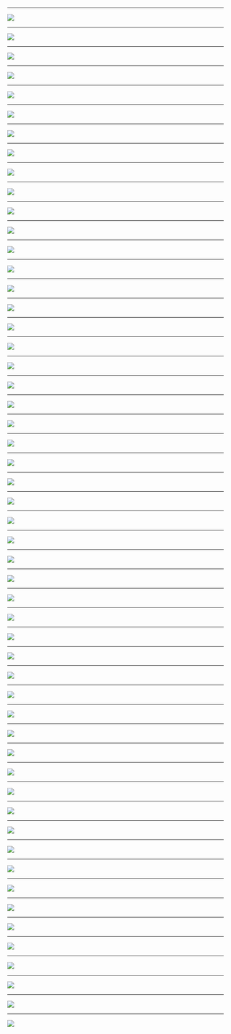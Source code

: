 <section data-background-image="img/Anti-thesis-01.png">

---

<img src="img/Anti-thesis-02.png">

---

<img src="img/Anti-thesis-03.png">

---

<img src="img/Anti-thesis-04.png">

---

<img src="img/Anti-thesis-05.png">

---

<img src="img/Anti-thesis-06.png">

---

<img src="img/Anti-thesis-07.png">

---

<img src="img/Anti-thesis-08.png">

---

<img src="img/Anti-thesis-09.png">

---

<img src="img/Anti-thesis-10.png">

---

<img src="img/Anti-thesis-11.png">

---

<img src="img/Anti-thesis-12.png">

---

<img src="img/Anti-thesis-13.png">

---

<img src="img/Anti-thesis-14.png">

---

<img src="img/Anti-thesis-15.png">

---

<img src="img/Anti-thesis-16.png">

---

<img src="img/Anti-thesis-17.png">

---

<img src="img/Anti-thesis-18.png">

---

<img src="img/Anti-thesis-19.png">

---

<img src="img/Anti-thesis-20.png">

---

<img src="img/Anti-thesis-21.png">

---

<img src="img/Anti-thesis-22.png">

---

<img src="img/Anti-thesis-23.png">

---

<img src="img/Anti-thesis-24.png">

---

<img src="img/Anti-thesis-25.png">

---

<img src="img/Anti-thesis-26.png">

---

<img src="img/Anti-thesis-27.png">

---

<img src="img/Anti-thesis-28.png">

---

<img src="img/Anti-thesis-29.png">

---

<img src="img/Anti-thesis-30.png">

---

<img src="img/Anti-thesis-31.png">

---

<img src="img/Anti-thesis-32.png">

---

<img src="img/Anti-thesis-33.png">

---

<img src="img/Anti-thesis-34.png">

---

<img src="img/Anti-thesis-35.png">

---

<img src="img/Anti-thesis-36.png">

---

<img src="img/Anti-thesis-37.png">

---

<img src="img/Anti-thesis-38.png">

---

<img src="img/Anti-thesis-39.png">

---

<img src="img/Anti-thesis-40.png">

---

<img src="img/Anti-thesis-41.png">

---

<img src="img/Anti-thesis-42.png">

---

<img src="img/Anti-thesis-43.png">

---

<img src="img/Anti-thesis-44.png">

---

<img src="img/Anti-thesis-45.png">

---

<img src="img/Anti-thesis-46.png">

---

<img src="img/Anti-thesis-47.png">

---

<img src="img/Anti-thesis-48.png">

---

<img src="img/Anti-thesis-49.png">

---

<img src="img/Anti-thesis-50.png">

---

<img src="img/Anti-thesis-51.png">

---

<img src="img/Anti-thesis-52.png">

---

<img src="img/Anti-thesis-53.png">

---

<img src="img/Anti-thesis-54.png">
